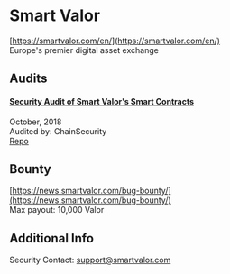 # Smart Valor

[https://smartvalor.com/en/](https://smartvalor.com/en/)<br>
Europe's premier digital asset exchange


## Audits


#### [Security Audit of Smart Valor's Smart Contracts](https://github.com/ChainSecurity/audits/blob/master/ChainSecurity_SmartValor.pdf)

October, 2018<br>
Audited by: ChainSecurity<br>
[Repo](https://github.com/smartvalor/valor-membership/tree/master/contracts/membership)




## Bounty

[https://news.smartvalor.com/bug-bounty/](https://news.smartvalor.com/bug-bounty/)<br>
Max payout: 10,000 Valor


## Additional Info
Security Contact: support@smartvalor.com